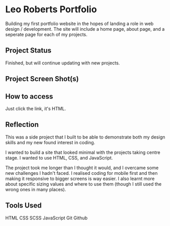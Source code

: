 # Leo Roberts Portfolio

Building my first portfolio website in the hopes of landing a role in web design / development. The site will include a home page, about page, and a seperate page for each of my projects.

## Project Status

Finished, but will continue updating with new projects.


## Project Screen Shot(s)

## How to access

Just click the link, it's HTML.

## Reflection

This was a side project that I built to be able to demonstrate both my design skills and my new found interest in coding.

I wanted to build a site that looked minimal with the projects taking centre stage. I wanted to use HTML, CSS, and JavaScript.

The project took me longer than I thought it would, and I overcame some new challenges I hadn't faced. I realised coding for mobile first and then making it responsive to bigger screens is way easier. I also learnt more about specific sizing values and where to use them (though I still used the wrong ones in many places).


## Tools Used 

HTML
CSS
SCSS
JavaScript
Git
Github
